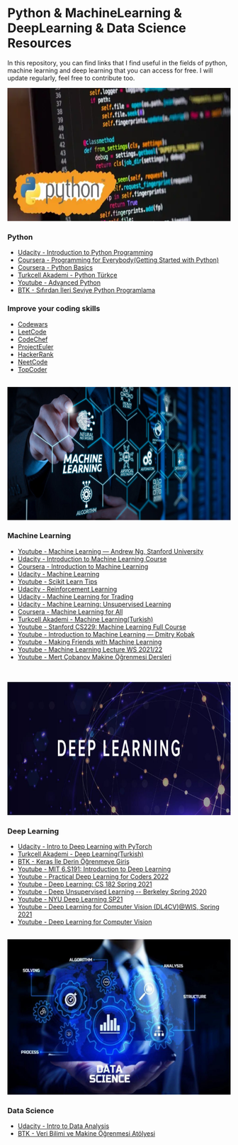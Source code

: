 # Python & MachineLearning & DeepLearning & Data Science Resources
In this repository, you can find links that I find useful in the fields of python, machine learning and deep learning that you can access for free. I will update regularly, feel free to contribute too.
<br>

<img src="https://github.com/AyselAydin/Python-MachineLearning-DeepLearning-Resources/blob/main/python.png" width="700" height="300">

### Python
- [Udacity - Introduction to Python Programming](https://www.udacity.com/course/introduction-to-python--ud1110)
- [Coursera - Programming for Everybody(Getting Started with Python)](https://www.coursera.org/learn/python)
- [Coursera - Python Basics](https://www.coursera.org/learn/python-basics)
- [Turkcell Akademi - Python Türkçe](https://gelecegiyazanlar.turkcell.com.tr/konu/python)
- [Youtube - Advanced Python](https://www.youtube.com/watch?v=QLTdOEn79Rc&list=PLqnslRFeH2UqLwzS0AwKDKLrpYBKzLBy2&ab_channel=PatrickLoeber)
- [BTK - Sıfırdan İleri Seviye Python Programlama](https://www.btkakademi.gov.tr/portal/course/sifirdan-ileri-seviye-python-programlama-5877)

### Improve your coding skills
- [Codewars](https://www.codewars.com/)
- [LeetCode](https://leetcode.com/)
- [CodeChef](https://www.codechef.com/)
- [ProjectEuler](https://projecteuler.net/archives)
- [HackerRank](https://www.hackerrank.com/products/main/)
- [NeetCode](https://neetcode.io/practice)
- [TopCoder](https://www.topcoder.com/)
<br><br>
<img src="https://github.com/AyselAydin/Python-MachineLearning-DeepLearning-Resources/blob/main/machinelearning.jpg" width="700" height="300">

### Machine Learning
- [Youtube - Machine Learning — Andrew Ng, Stanford University](https://www.youtube.com/playlist?list=PLLssT5z_DsK-h9vYZkQkYNWcItqhlRJLN)
- [Udacity - Introduction to Machine Learning Course](https://www.udacity.com/course/intro-to-machine-learning--ud120)
- [Coursera - Introduction to Machine Learning](https://www.coursera.org/learn/machine-learning-duke)
- [Udacity - Machine Learning](https://www.udacity.com/course/machine-learning--ud262)
- [Youtube - Scikit Learn Tips](https://www.youtube.com/watch?v=NGq8wnH5VSo&list=PL5-da3qGB5ID7YYAqireYEew2mWVvgmj6&index=2&ab_channel=DataSchool)
- [Udacity - Reinforcement Learning](https://www.udacity.com/course/reinforcement-learning--ud600)
- [Udacity - Machine Learning for Trading](https://www.udacity.com/course/machine-learning-for-trading--ud501)
- [Udacity - Machine Learning: Unsupervised Learning](https://www.udacity.com/course/machine-learning-unsupervised-learning--ud741)
- [Coursera - Machine Learning for All](https://www.coursera.org/learn/uol-machine-learning-for-all)
- [Turkcell Akademi - Machine Learning(Turkish)](https://gelecegiyazanlar.turkcell.com.tr/konu/makine-ogrenmesi)
- [Youtube - Stanford CS229: Machine Learning Full Course](https://www.youtube.com/playlist?list=PLoROMvodv4rMiGQp3WXShtMGgzqpfVfbU)
- [Youtube - Introduction to Machine Learning — Dmitry Kobak](https://www.youtube.com/playlist?list=PL05umP7R6ij35ShKLDqccJSDntugY4FQT)
- [Youtube - Making Friends with Machine Learning](https://www.youtube.com/playlist?list=PLRKtJ4IpxJpDxl0NTvNYQWKCYzHNuy2xG)
- [Youtube - Machine Learning Lecture WS 2021/22](https://www.youtube.com/playlist?list=PLzrCXlf6ypbxS5OYOY3EN_0u2fDuIT6Gt)
- [Youtube - Mert Çobanov Makine Öğrenmesi Dersleri](https://www.youtube.com/watch?v=MO171s4l3q0&list=PLk54I7lqQSsbsxz-LWIOt6mrO5n0mpe-J&index=1&ab_channel=MertCobanov)


<br><br>
<img src="https://github.com/AyselAydin/Python-MachineLearning-DeepLearning-Resources/blob/main/deeplearning.png" width="700" height="300">

### Deep Learning
- [Udacity - Intro to Deep Learning with PyTorch](https://www.udacity.com/course/deep-learning-pytorch--ud188)
- [Turkcell Akademi - Deep Learning(Turkish)](https://gelecegiyazanlar.turkcell.com.tr/konu/derin-ogrenme)
- [BTK - Keras İle Derin Öğrenmeye Giriş](https://www.btkakademi.gov.tr/portal/course/keras-ile-derin-oegrenmeye-giris-10599)
- [Youtube - MIT 6.S191: Introduction to Deep Learning](https://www.youtube.com/playlist?list=PLtBw6njQRU-rwp5__7C0oIVt26ZgjG9NI)
- [Youtube - Practical Deep Learning for Coders 2022](https://www.youtube.com/playlist?list=PLfYUBJiXbdtSvpQjSnJJ_PmDQB_VyT5iU)
- [Youtube - Deep Learning: CS 182 Spring 2021](https://www.youtube.com/playlist?list=PL_iWQOsE6TfVmKkQHucjPAoRtIJYt8a5A)
- [Youtube - Deep Unsupervised Learning -- Berkeley Spring 2020](https://www.youtube.com/playlist?list=PLwRJQ4m4UJjPiJP3691u-qWwPGVKzSlNP)
- [Youtube - NYU Deep Learning SP21](https://www.youtube.com/playlist?list=PLLHTzKZzVU9e6xUfG10TkTWApKSZCzuBI)
- [Youtube - Deep Learning for Computer Vision (DL4CV)@WIS, Spring 2021](https://www.youtube.com/playlist?list=PL_Z2_U9MIJdNgFM7-f2fZ9ZxjVRP_jhJv)
- [Youtube - Deep Learning for Computer Vision](https://www.youtube.com/playlist?list=PL5-TkQAfAZFbzxjBHtzdVCWE0Zbhomg7r)

<br>
<img src="https://github.com/AyselAydin/Python-MachineLearning-DeepLearning-Resources/blob/main/datascience.png" width="700" height="350">

### Data Science
- [Udacity - Intro to Data Analysis](https://www.udacity.com/course/intro-to-data-analysis--ud170)
- [BTK - Veri Bilimi ve Makine Öğrenmesi Atölyesi](https://www.btkakademi.gov.tr/portal/course/veri-bilimi-ve-makine-oegrenmesi-atoelyesi-bootcamp-2022-19100)
